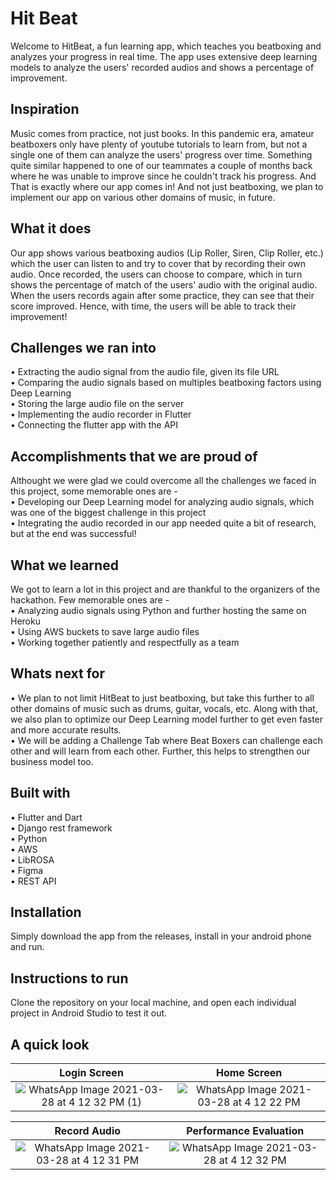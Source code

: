 # Hit Beat

Welcome to HitBeat, a fun learning app, which teaches you beatboxing and analyzes your progress in real time. The app uses extensive deep learning models to analyze the users' recorded audios and shows a percentage of improvement.

## Inspiration
Music comes from practice, not just books. In this pandemic era, amateur beatboxers only have plenty of youtube tutorials to learn from, but not a single one of them can analyze the users' progress over time. Something quite similar happened to one of our teammates a couple of months back where he was unable to improve since he couldn't track his progress. And That is exactly where our app comes in! And not just beatboxing, we plan to implement our app on various other domains of music, in future.

## What it does
Our app shows various beatboxing audios (Lip Roller, Siren, Clip Roller, etc.) which the user can listen to and try to cover that by recording their own audio. Once recorded, the users can choose to compare, which in turn shows the percentage of match of the users' audio with the original audio. When the users records again after some practice, they can see that their score improved. Hence, with time, the users will be able to track their improvement!

## Challenges we ran into
• Extracting the audio signal from the audio file, given its file URL  
• Comparing the audio signals based on multiples beatboxing factors using Deep Learning  
• Storing the large audio file on the server  
• Implementing the audio recorder in Flutter  
• Connecting the flutter app with the API  

## Accomplishments that we are proud of
Althought we were glad we could overcome all the challenges we faced in this project, some memorable ones are -  
• Developing our Deep Learning model for analyzing audio signals, which was one of the biggest challenge in this project  
• Integrating the audio recorded in our app needed quite a bit of research, but at the end was successful!  

## What we learned
We got to learn a lot in this project and are thankful to the organizers of the hackathon. Few memorable ones are -  
• Analyzing audio signals using Python and further hosting the same on Heroku  
• Using AWS buckets to save large audio files  
• Working together patiently and respectfully as a team  

## Whats next for
• We plan to not limit HitBeat to just beatboxing, but take this further to all other domains of music such as drums, guitar, vocals, etc. Along with that, we also plan to optimize our Deep Learning model further to get even faster and more accurate results.  
• We will be adding a Challenge Tab where Beat Boxers can challenge each other and will learn from each other. Further, this helps to strengthen our business model too.

## Built with
• Flutter and Dart  
• Django rest framework  
• Python  
• AWS  
• LibROSA  
• Figma  
• REST API  

## Installation
Simply download the app from the releases, install in your android phone and run.

## Instructions to run
Clone the repository on your local machine, and open each individual project in Android Studio to test it out.

## A quick look
Login Screen             |  Home Screen
:-------------------------:|:-------------------------:
![WhatsApp Image 2021-03-28 at 4 12 32 PM (1)](https://user-images.githubusercontent.com/59786899/112750250-2a9ac180-8fe5-11eb-8cfe-727f2fd002d2.jpeg)  |  ![WhatsApp Image 2021-03-28 at 4 12 22 PM](https://user-images.githubusercontent.com/59786899/112750365-d17f5d80-8fe5-11eb-9498-06c5bc026c26.jpeg)

Record Audio             |  Performance Evaluation
:-------------------------:|:-------------------------:
![WhatsApp Image 2021-03-28 at 4 12 31 PM](https://user-images.githubusercontent.com/59786899/112750401-0db2be00-8fe6-11eb-9612-90142e0443bd.jpeg)  |  ![WhatsApp Image 2021-03-28 at 4 12 32 PM](https://user-images.githubusercontent.com/59786899/112750393-012e6580-8fe6-11eb-8df6-5e6b31cdcf6a.jpeg)
